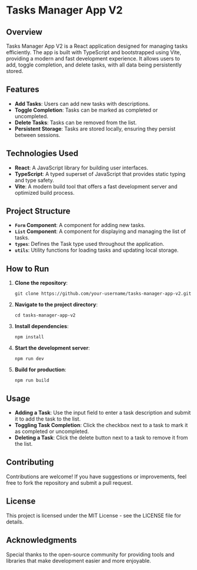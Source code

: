 # Tasks Manager App V2

## Overview

Tasks Manager App V2 is a React application designed for managing tasks efficiently. The app is built with TypeScript and bootstrapped using Vite, providing a modern and fast development experience. It allows users to add, toggle completion, and delete tasks, with all data being persistently stored.

## Features

- **Add Tasks**: Users can add new tasks with descriptions.
- **Toggle Completion**: Tasks can be marked as completed or uncompleted.
- **Delete Tasks**: Tasks can be removed from the list.
- **Persistent Storage**: Tasks are stored locally, ensuring they persist between sessions.

## Technologies Used

- **React**: A JavaScript library for building user interfaces.
- **TypeScript**: A typed superset of JavaScript that provides static typing and type safety.
- **Vite**: A modern build tool that offers a fast development server and optimized build process.

## Project Structure

- **`Form` Component**: A component for adding new tasks.
- **`List` Component**: A component for displaying and managing the list of tasks.
- **`types`**: Defines the Task type used throughout the application.
- **`utils`**: Utility functions for loading tasks and updating local storage.

## How to Run

1. **Clone the repository**:
   ```
   git clone https://github.com/your-username/tasks-manager-app-v2.git
   ```
2. **Navigate to the project directory**:
   ```
   cd tasks-manager-app-v2
   ```
3. **Install dependencies**:
   ```
   npm install
   ```
4. **Start the development server**:
   ```
   npm run dev
   ```
5. **Build for production**:
   ```
   npm run build
   ```

## Usage

- **Adding a Task**: Use the input field to enter a task description and submit it to add the task to the list.
- **Toggling Task Completion**: Click the checkbox next to a task to mark it as completed or uncompleted.
- **Deleting a Task**: Click the delete button next to a task to remove it from the list.

## Contributing

Contributions are welcome! If you have suggestions or improvements, feel free to fork the repository and submit a pull request.

## License

This project is licensed under the MIT License - see the LICENSE file for details.

## Acknowledgments

Special thanks to the open-source community for providing tools and libraries that make development easier and more enjoyable.
